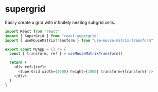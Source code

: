 # supergrid

Easily create a grid with infinitely nesting subgrid cells.

```ts
import React from "react"
import { SuperGrid } from "react-supergrid"
import { useMouseMatrixTransform } from "use-mouse-matrix-transform"

export const MyApp = () => {
  const { transform, ref } = useMouseMatrixTransform()

  return (
    <div ref={ref}>
      <SuperGrid width={1000} height={1000} transform={transform} />
    </div>
  )
}
```

